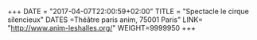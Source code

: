 +++
DATE = "2017-04-07T22:00:59+02:00"
TITLE = "Spectacle le cirque silencieux"
DATES =Théâtre paris anim, 75001 Paris"
LINK= "http://www.anim-leshalles.org/"
WEIGHT=9999950
+++

